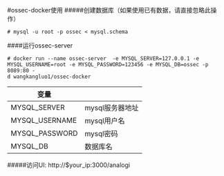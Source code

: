 #ossec-docker使用
#####创建数据库（如果使用已有数据，请直接忽略此操作）

```
# mysql -u root -p ossec < mysql.schema
```


####运行ossec-server
 
```
# docker run --name ossec-server  -e MYSQL_SERVER=127.0.0.1 -e MYSQL_USERNAME=root -e MYSQL_PASSWORD=123456 -e MYSQL_DB=ossec -p 8089:80 -
d wangkangluo1/ossec-docker
```
|变量||
|--------|--------|
|MYSQL_SERVER|mysql服务器地址|
|MYSQL_USERNAME|mysql用户名|
|MYSQL_PASSWORD|mysql密码|
|MYSQL_DB|数据库名|


#####访问UI: 
http://$your_ip:3000/analogi

